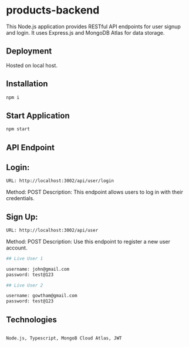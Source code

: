 # products-backend

This Node.js application provides RESTful API endpoints for user signup and login. It uses Express.js and MongoDB Atlas for data storage.


## Deployment

Hosted on local host.

## Installation

```bash
npm i

```

## Start Application

```bash
npm start
```

## API Endpoint

## Login:

```bash
URL: http://localhost:3002/api/user/login
```

Method: POST
Description: This endpoint allows users to log in with their credentials.

## Sign Up:
```bash
URL: http://localhost:3002/api/user
```
Method: POST
Description: Use this endpoint to register a new user account.
```bash
## Live User 1

username: john@gmail.com 
password: test@123

## Live User 2

username: gowtham@gmail.com
password: test@123

```

## Technologies 
```bash

Node.js, Typescript, MongoB Cloud Atlas, JWT
```